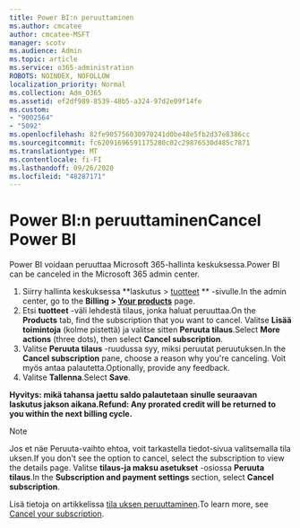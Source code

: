 ```yaml
---
title: Power BI:n peruuttaminen
ms.author: cmcatee
author: cmcatee-MSFT
manager: scotv
ms.audience: Admin
ms.topic: article
ms.service: o365-administration
ROBOTS: NOINDEX, NOFOLLOW
localization_priority: Normal
ms.collection: Adm_O365
ms.assetid: ef2df989-8539-48b5-a324-97d2e09f14fe
ms.custom:
- "9002564"
- "5092"
ms.openlocfilehash: 82fe905756030970241d0be48e5fb2d37e8386cc
ms.sourcegitcommit: fc62091696591175280c02c29876530d485c7871
ms.translationtype: MT
ms.contentlocale: fi-FI
ms.lasthandoff: 09/26/2020
ms.locfileid: "48287171"
---
```

# <a name="cancel-power-bi"></a><span data-ttu-id="7f14a-102">Power BI:n peruuttaminen</span><span class="sxs-lookup"><span data-stu-id="7f14a-102">Cancel Power BI</span></span>

<span data-ttu-id="7f14a-103">Power BI voidaan peruuttaa Microsoft 365-hallinta keskuksessa.</span><span class="sxs-lookup"><span data-stu-id="7f14a-103">Power BI can be canceled in the Microsoft 365 admin center.</span></span>

1. <span data-ttu-id="7f14a-104">Siirry hallinta keskuksessa \*\*laskutus > [tuotteet](https://go.microsoft.com/fwlink/p/?linkid=842054) \*\* -sivulle.</span><span class="sxs-lookup"><span data-stu-id="7f14a-104">In the admin center, go to the **Billing > [Your products](https://go.microsoft.com/fwlink/p/?linkid=842054)** page.</span></span>
2. <span data-ttu-id="7f14a-105">Etsi **tuotteet** -väli lehdestä tilaus, jonka haluat peruuttaa.</span><span class="sxs-lookup"><span data-stu-id="7f14a-105">On the **Products** tab, find the subscription that you want to cancel.</span></span> <span data-ttu-id="7f14a-106">Valitse **Lisää toimintoja** (kolme pistettä) ja valitse sitten **Peruuta tilaus**.</span><span class="sxs-lookup"><span data-stu-id="7f14a-106">Select **More actions** (three dots), then select **Cancel subscription**.</span></span>
3. <span data-ttu-id="7f14a-107">Valitse **Peruuta tilaus** -ruudussa syy, miksi peruutat peruutuksen.</span><span class="sxs-lookup"><span data-stu-id="7f14a-107">In the **Cancel subscription** pane, choose a reason why you're canceling.</span></span> <span data-ttu-id="7f14a-108">Voit myös antaa palautetta.</span><span class="sxs-lookup"><span data-stu-id="7f14a-108">Optionally, provide any feedback.</span></span>
4. <span data-ttu-id="7f14a-109">Valitse **Tallenna**.</span><span class="sxs-lookup"><span data-stu-id="7f14a-109">Select **Save**.</span></span>

<span data-ttu-id="7f14a-110">**Hyvitys: mikä tahansa jaettu saldo palautetaan sinulle seuraavan laskutus jakson aikana.**</span><span class="sxs-lookup"><span data-stu-id="7f14a-110">**Refund: Any prorated credit will be returned to you within the next billing cycle.**</span></span>

> [!NOTE]
> <span data-ttu-id="7f14a-111">Jos et näe Peruuta-vaihto ehtoa, voit tarkastella tiedot-sivua valitsemalla tila uksen.</span><span class="sxs-lookup"><span data-stu-id="7f14a-111">If you don't see the option to cancel, select the subscription to view the details page.</span></span> <span data-ttu-id="7f14a-112">Valitse **tilaus-ja maksu asetukset** -osiossa **Peruuta tilaus**.</span><span class="sxs-lookup"><span data-stu-id="7f14a-112">In the **Subscription and payment settings** section, select **Cancel subscription**.</span></span>

<span data-ttu-id="7f14a-113">Lisä tietoja on artikkelissa [tila uksen peruuttaminen](https://docs.microsoft.com/microsoft-365/commerce/subscriptions/cancel-your-subscription).</span><span class="sxs-lookup"><span data-stu-id="7f14a-113">To learn more, see [Cancel your subscription](https://docs.microsoft.com/microsoft-365/commerce/subscriptions/cancel-your-subscription).</span></span>
